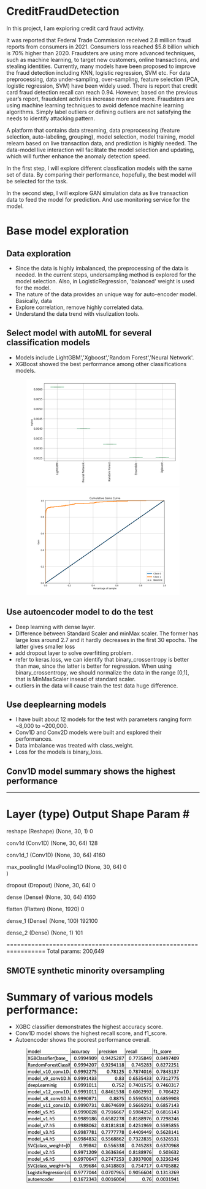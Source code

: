 # CreditFraudDetection
In this project, I am exploring credit card fraud activity.

It was reported that Federal Trade Commission received 2.8 million fraud reports from consumers in 2021. Consumers loss reached $5.8 billion which is 70% higher than 2020. Fraudsters are using more advanced techniques, such as machine learning, to target new customers, online transactions, and stealing identities. Currently, many models have been proposed to improve the fraud detection including KNN, logistic regression, SVM etc. For data preprocessing, data under-sampling, over-sampling, feature selection (PCA, logistic regression, SVM) have been widely used. There is report that credit card fraud detection recall can reach 0.94. However, based on the previous year’s report, fraudulent activities increase more and more. Fraudsters are using machine learning techniques to avoid defence machine learning algorithms. Simply label outliers or defining outliers are not satisfying the needs to identify attacking pattern. 

A platform that contains data streaming, data preprocessing (feature selection, auto-labeling, grouping), model selection, model training, model relearn based on live transaction data, and prediction is highly needed. The data-model live interaction will facilitate the model selection and updating, which will further enhance the anomaly detection speed.

In the first step, I will explore different classfication models with the same set of data. By comparing their performance, hopefully, the best model will be selected for the task.

In the second step, I will explore GAN simulation data as live transaction data to feed the model for prediction. And use monitoring service for the model.

# Base model exploration
## Data exploration
* Since the data is highly imbalanced, the preprocessing of the data is needed. In the current steps, undersampling method is explored for the model selection. Also, in LogisticRegression, 'balanced' weight is used for the model.
* The nature of the data provides an unique way for auto-encoder model. Basically, data 
* Explore correlation, remove highly correlated data.
* Understand the data trend with visulization tools.

## Select model with autoML for several classification models
* Models include LightGBM','Xgboost','Random Forest','Neural Network'.
* XGBoost showed the best performance among other classifications models.
<p align="center">
    <img src=".src/AutoML_1/ldb_performance_boxplot.png" alt="drawing" width="400"/>
    <img src = '.src/AutoML_1/2_Default_Xgboost/cumulative_gains_curve.png'alt="drawing" width="400"/>

## Use autoencoder model to do the test
* Deep learning with dense layer.
* Difference between Standard Scaler and minMax scaler. The former has large loss around 2.7 and it hardly decreases in the first 30 epochs. The latter gives smaller loss 
* add dropout layer to solve overfitting problem.
* refer to keras.loss, we can identify that binary_crossentropy is better than mae, since the latter is better for regression. When using binary_crossentropy, we should normalize the data in the range [0,1], that is MinMaxScaler insead of standard scaler.
* outliers in the data will cause train the test data huge difference.

## Use deeplearning models
* I have built about 12 models for the test with parameters ranging form ~8,000 to ~200,000.
* Conv1D and Conv2D models were built and explored their performances.
* Data imbalance was treated with class_weight.
* Loss for the models is binary_loss. 

Conv1D model summary shows the highest performance
--------
_________________________________________________________________
 Layer (type)                Output Shape              Param #   
=================================================================
 reshape (Reshape)           (None, 30, 1)             0         
                                                                 
 conv1d (Conv1D)             (None, 30, 64)            128       
                                                                 
 conv1d_1 (Conv1D)           (None, 30, 64)            4160      
                                                                 
 max_pooling1d (MaxPooling1D  (None, 30, 64)           0         
 )                                                               
                                                                 
 dropout (Dropout)           (None, 30, 64)            0         
                                                                 
 dense (Dense)               (None, 30, 64)            4160      
                                                                 
 flatten (Flatten)           (None, 1920)              0         
                                                                 
 dense_1 (Dense)             (None, 100)               192100    
                                                                 
 dense_2 (Dense)             (None, 1)                 101       
                                                                 
=================================================================
Total params: 200,649

## SMOTE synthetic minority oversampling 


# Summary of various models performance:
* XGBC classifier demonstrates the highest accuracy score.
* Conv1D model shows the highest recall score, and f1_score.
* Autoencoder shows the poorest performance overall.
<p align="center">
    <img src="img/ModelSummary.png" alt="drawing" width="400"/>
